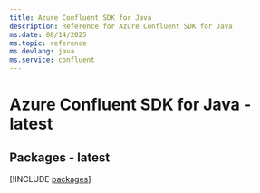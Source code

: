 ```yaml
---
title: Azure Confluent SDK for Java
description: Reference for Azure Confluent SDK for Java
ms.date: 08/14/2025
ms.topic: reference
ms.devlang: java
ms.service: confluent
---
```

# Azure Confluent SDK for Java - latest
## Packages - latest
[!INCLUDE [packages](confluent-index.md)]
